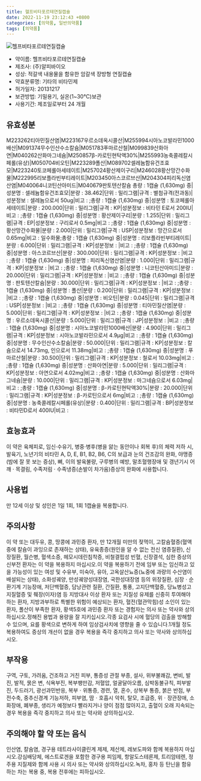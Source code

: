 ```yaml
---
title: 헬프비타포르테연질캡슐
date: 2022-11-19 23:12:43 +0800
categories: [의약품, 일반의약품]
tags: [의약품]
---
```

![헬프비타포르테연질캡슐](https://nedrug.mfds.go.kr/pbp/cmn/itemImageDownload/147426812405600093)

- 약이름: 헬프비타포르테연질캡슐
- 제조사: (주)알피바이오
- 성상: 적갈색 내용물을 함유한 암갈색 장방형 연질캡슐
- 약효분류명: 기타의 비타민제
- 허가일자: 20131217
- 보관방법: 기밀용기, 실온(1~30°C)보관
- 사용기간: 제조일로부터 24 개월
## 유효성분
M223262티아민질산염|M223167우르소데옥시콜산|M255994시아노코발라민1000배산|M091374무수인산수소칼슘|M051783푸마르산철|M099839산화아연|M040262산화마그네슘|M250857β-카로틴현탁액30%|M255993농축콜레칼시페롤(유상)|M050704비오틴|M223289폴산|M089702셀레늄함유건조효모|M223240토코페롤아세테이트|M257024황산제이구리|M246028황산망간수화물|M222995리보플라빈부티레이트|M203450아스코르브산|M204304피리독신염산염|M040064니코틴산아미드|M040679판토텐산칼슘
총량 : 1캡슐 (1,630mg) 중|성분명 : 셀레늄함유건조효모|분량 : 38.462|단위 : 밀리그램|규격 : 별첨규격(전과동)|성분정보 : 셀레늄으로서 50ug|비고 : ;총량 : 1캡슐 (1,630mg) 중|성분명 : 토코페롤아세테이트|분량 : 200.000|단위 : 밀리그램|규격 : KP|성분정보 : 비타민 E로서 200IU|비고 : ;총량 : 1캡슐 (1,630mg) 중|성분명 : 황산제이구리|분량 : 1.255|단위 : 밀리그램|규격 : EP|성분정보 : 구리로서 0.5mg|비고 : ;총량 : 1캡슐 (1,630mg) 중|성분명 : 황산망간수화물|분량 : 2.000|단위 : 밀리그램|규격 : USP|성분정보 : 망간으로서 0.65mg|비고 : 일수화물;총량 : 1캡슐 (1,630mg) 중|성분명 : 리보플라빈부티레이트|분량 : 6.000|단위 : 밀리그램|규격 : KP|성분정보 : |비고 : ;총량 : 1캡슐 (1,630mg) 중|성분명 : 아스코르브산|분량 : 300.000|단위 : 밀리그램|규격 : KP|성분정보 : |비고 : ;총량 : 1캡슐 (1,630mg) 중|성분명 : 피리독신염산염|분량 : 1.000|단위 : 밀리그램|규격 : KP|성분정보 : |비고 : ;총량 : 1캡슐 (1,630mg) 중|성분명 : 니코틴산아미드|분량 : 20.000|단위 : 밀리그램|규격 : KP|성분정보 : |비고 : ;총량 : 1캡슐 (1,630mg) 중|성분명 : 판토텐산칼슘|분량 : 30.000|단위 : 밀리그램|규격 : KP|성분정보 : |비고 : ;총량 : 1캡슐 (1,630mg) 중|성분명 : 폴산|분량 : 0.200|단위 : 밀리그램|규격 : KP|성분정보 : |비고 : ;총량 : 1캡슐 (1,630mg) 중|성분명 : 비오틴|분량 : 0.045|단위 : 밀리그램|규격 : USP|성분정보 : |비고 : ;총량 : 1캡슐 (1,630mg) 중|성분명 : 티아민질산염|분량 : 5.000|단위 : 밀리그램|규격 : KP|성분정보 : |비고 : ;총량 : 1캡슐 (1,630mg) 중|성분명 : 우르소데옥시콜산|분량 : 5.000|단위 : 밀리그램|규격 : JP|성분정보 : |비고 : ;총량 : 1캡슐 (1,630mg) 중|성분명 : 시아노코발라민1000배산|분량 : 4.900|단위 : 밀리그램|규격 : KP|성분정보 : 시아노코발라민으로서 4.9μg|비고 : ;총량 : 1캡슐 (1,630mg) 중|성분명 : 무수인산수소칼슘|분량 : 50.000|단위 : 밀리그램|규격 : KP|성분정보 : 칼슘으로서 14.73mg, 인으로서 11.38mg|비고 : ;총량 : 1캡슐 (1,630mg) 중|성분명 : 푸마르산철|분량 : 30.500|단위 : 밀리그램|규격 : KP|성분정보 : 철로서 10.03mg|비고 : ;총량 : 1캡슐 (1,630mg) 중|성분명 : 산화아연|분량 : 5.000|단위 : 밀리그램|규격 : KP|성분정보 : 아연으로서 4.02mg|비고 : ;총량 : 1캡슐 (1,630mg) 중|성분명 : 산화마그네슘|분량 : 10.000|단위 : 밀리그램|규격 : KP|성분정보 : 마그네슘으로서 6.03mg|비고 : ;총량 : 1캡슐 (1,630mg) 중|성분명 : β-카로틴현탁액30%|분량 : 20.000|단위 : 밀리그램|규격 : KP|성분정보 : β-카로틴으로서 6mg|비고 : ;총량 : 1캡슐 (1,630mg) 중|성분명 : 농축콜레칼시페롤(유상)|분량 : 0.400|단위 : 밀리그램|규격 : BP|성분정보 : 비타민D로서 400IU|비고 :
## 효능효과
이 약은 육체피로, 임신‧수유기, 병중‧병후(병을 앓는 동안이나 회복 후)의 체력 저하 시, 발육기, 노년기의 비타민 A, D, E, B1, B2, B6, C의 보급과 눈의 건조감의 완화, 야맹증(밤에 잘 못 보는 증상), 뼈, 이의 발육불량, 구루병의 예방, 말초혈행장애 및 갱년기시 어깨 · 목결림, 수족저림 · 수족냉증(손발이 차가움)증상의 완화에 사용합니다.
## 사용법
만 12세 이상 및 성인은 1일 1회, 1회 1캡슐을 복용합니다.
## 주의사항
이 약 또는 대두유, 콩, 땅콩에 과민증 환자, 만 12개월 미만의 젖먹이, 고칼슘혈증(혈액중에 칼슘이 과잉으로 존재하는 상태), 유육종증(원인을 알 수 없는 전신 염증질환), 신장질환, 월슨병, 혈색소증, 헤모시데린침착증, 비철결핍성 빈혈, 신장결석, 심한 증상의 신부전 환자는 이 약을 복용하지 마십시오.이 약을 복용하기 전에 임부 또는 임신하고 있을 가능성이 있는 여성 및 수유부, 미숙아, 유아, 고옥살산뇨증(뇨중에 과량의 수산염이 배설되는 상태), 소화성궤양, 만성궤양성대장염, 국한성대장염 등의 위장질환, 심장ㆍ순환기계 기능장애, 저단백혈증, 담낭관련 질환, 간질환, 통풍, 고지단백혈증, 당뇨병성고지질혈증 및 췌장(이자)염 등 지방대사 이상 환자 또는 지질성 유제를 신중히 투여해야 하는 환자, 지방과부하로 특별한 위험이 예상되는 환자, 혈전(혈관막힘)성 소인이 있는 환자, 폴산이 부족한 환자, 황색5호에 과민증 환자 또는 경험자는 의사 또는 약사와 상의하십시오.정해진 용법과 용량을 잘 지키십시오.각종 요검사 시에 혈당의 검출을 방해할 수 있으며, 요를 황색으로 변하게 하여 임상검사치에 영향을 줄 수 있습니다.1개월 정도 복용하여도 증상의 개선이 없을 경우 복용을 즉각 중지하고 의사 또는 약사와 상의하십시오.
## 부작용
구역, 구토, 가려움, 건조하고 거친 피부, 통증성 관절 부종, 설사, 위부불쾌감, 변비, 발진, 발적, 묽은 변, 식욕부진, 복부팽만감, 저혈압, 얼굴달아오름, 심박동불규칙, 피부발진, 두드러기, 광선과민반응, 복부ㆍ위통증, 경련, 열, 혼수, 상복부 통증, 붉은 반점, 부전수축, 중추신경계 기능저하, 피부염, 땀ㆍ호흡시 악취, 탈모, 조급증, 위ㆍ장관장애, 소화장애, 폐부종, 생리가 예정보다 빨라지거나 양이 점점 많아지고, 출혈이 오래 지속되는 경우 복용을 즉각 중지하고 의사 또는 약사와 상의하십시오.
## 주의해야 할 약 또는 음식
인산염, 칼슘염, 경구용 테트라사이클린계 제제, 제산제, 레보도파와 함께 복용하지 마십시오.강심배당체, 에스트로겐을 포함한 경구용 피임제, 항알도스테론제, 트리암테렌, 정주용 지질제와 함께 사용 시 의사 또는 약사와 상의하십시오.녹차, 홍차 등 탄닌을 함유하는 차는 복용 중, 복용 전후에는 피하십시오.
